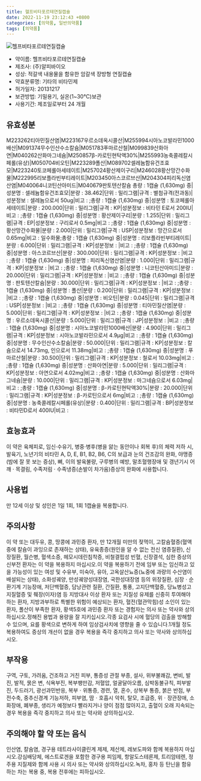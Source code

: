 ```yaml
---
title: 헬프비타포르테연질캡슐
date: 2022-11-19 23:12:43 +0800
categories: [의약품, 일반의약품]
tags: [의약품]
---
```

![헬프비타포르테연질캡슐](https://nedrug.mfds.go.kr/pbp/cmn/itemImageDownload/147426812405600093)

- 약이름: 헬프비타포르테연질캡슐
- 제조사: (주)알피바이오
- 성상: 적갈색 내용물을 함유한 암갈색 장방형 연질캡슐
- 약효분류명: 기타의 비타민제
- 허가일자: 20131217
- 보관방법: 기밀용기, 실온(1~30°C)보관
- 사용기간: 제조일로부터 24 개월
## 유효성분
M223262티아민질산염|M223167우르소데옥시콜산|M255994시아노코발라민1000배산|M091374무수인산수소칼슘|M051783푸마르산철|M099839산화아연|M040262산화마그네슘|M250857β-카로틴현탁액30%|M255993농축콜레칼시페롤(유상)|M050704비오틴|M223289폴산|M089702셀레늄함유건조효모|M223240토코페롤아세테이트|M257024황산제이구리|M246028황산망간수화물|M222995리보플라빈부티레이트|M203450아스코르브산|M204304피리독신염산염|M040064니코틴산아미드|M040679판토텐산칼슘
총량 : 1캡슐 (1,630mg) 중|성분명 : 셀레늄함유건조효모|분량 : 38.462|단위 : 밀리그램|규격 : 별첨규격(전과동)|성분정보 : 셀레늄으로서 50ug|비고 : ;총량 : 1캡슐 (1,630mg) 중|성분명 : 토코페롤아세테이트|분량 : 200.000|단위 : 밀리그램|규격 : KP|성분정보 : 비타민 E로서 200IU|비고 : ;총량 : 1캡슐 (1,630mg) 중|성분명 : 황산제이구리|분량 : 1.255|단위 : 밀리그램|규격 : EP|성분정보 : 구리로서 0.5mg|비고 : ;총량 : 1캡슐 (1,630mg) 중|성분명 : 황산망간수화물|분량 : 2.000|단위 : 밀리그램|규격 : USP|성분정보 : 망간으로서 0.65mg|비고 : 일수화물;총량 : 1캡슐 (1,630mg) 중|성분명 : 리보플라빈부티레이트|분량 : 6.000|단위 : 밀리그램|규격 : KP|성분정보 : |비고 : ;총량 : 1캡슐 (1,630mg) 중|성분명 : 아스코르브산|분량 : 300.000|단위 : 밀리그램|규격 : KP|성분정보 : |비고 : ;총량 : 1캡슐 (1,630mg) 중|성분명 : 피리독신염산염|분량 : 1.000|단위 : 밀리그램|규격 : KP|성분정보 : |비고 : ;총량 : 1캡슐 (1,630mg) 중|성분명 : 니코틴산아미드|분량 : 20.000|단위 : 밀리그램|규격 : KP|성분정보 : |비고 : ;총량 : 1캡슐 (1,630mg) 중|성분명 : 판토텐산칼슘|분량 : 30.000|단위 : 밀리그램|규격 : KP|성분정보 : |비고 : ;총량 : 1캡슐 (1,630mg) 중|성분명 : 폴산|분량 : 0.200|단위 : 밀리그램|규격 : KP|성분정보 : |비고 : ;총량 : 1캡슐 (1,630mg) 중|성분명 : 비오틴|분량 : 0.045|단위 : 밀리그램|규격 : USP|성분정보 : |비고 : ;총량 : 1캡슐 (1,630mg) 중|성분명 : 티아민질산염|분량 : 5.000|단위 : 밀리그램|규격 : KP|성분정보 : |비고 : ;총량 : 1캡슐 (1,630mg) 중|성분명 : 우르소데옥시콜산|분량 : 5.000|단위 : 밀리그램|규격 : JP|성분정보 : |비고 : ;총량 : 1캡슐 (1,630mg) 중|성분명 : 시아노코발라민1000배산|분량 : 4.900|단위 : 밀리그램|규격 : KP|성분정보 : 시아노코발라민으로서 4.9μg|비고 : ;총량 : 1캡슐 (1,630mg) 중|성분명 : 무수인산수소칼슘|분량 : 50.000|단위 : 밀리그램|규격 : KP|성분정보 : 칼슘으로서 14.73mg, 인으로서 11.38mg|비고 : ;총량 : 1캡슐 (1,630mg) 중|성분명 : 푸마르산철|분량 : 30.500|단위 : 밀리그램|규격 : KP|성분정보 : 철로서 10.03mg|비고 : ;총량 : 1캡슐 (1,630mg) 중|성분명 : 산화아연|분량 : 5.000|단위 : 밀리그램|규격 : KP|성분정보 : 아연으로서 4.02mg|비고 : ;총량 : 1캡슐 (1,630mg) 중|성분명 : 산화마그네슘|분량 : 10.000|단위 : 밀리그램|규격 : KP|성분정보 : 마그네슘으로서 6.03mg|비고 : ;총량 : 1캡슐 (1,630mg) 중|성분명 : β-카로틴현탁액30%|분량 : 20.000|단위 : 밀리그램|규격 : KP|성분정보 : β-카로틴으로서 6mg|비고 : ;총량 : 1캡슐 (1,630mg) 중|성분명 : 농축콜레칼시페롤(유상)|분량 : 0.400|단위 : 밀리그램|규격 : BP|성분정보 : 비타민D로서 400IU|비고 :
## 효능효과
이 약은 육체피로, 임신‧수유기, 병중‧병후(병을 앓는 동안이나 회복 후)의 체력 저하 시, 발육기, 노년기의 비타민 A, D, E, B1, B2, B6, C의 보급과 눈의 건조감의 완화, 야맹증(밤에 잘 못 보는 증상), 뼈, 이의 발육불량, 구루병의 예방, 말초혈행장애 및 갱년기시 어깨 · 목결림, 수족저림 · 수족냉증(손발이 차가움)증상의 완화에 사용합니다.
## 사용법
만 12세 이상 및 성인은 1일 1회, 1회 1캡슐을 복용합니다.
## 주의사항
이 약 또는 대두유, 콩, 땅콩에 과민증 환자, 만 12개월 미만의 젖먹이, 고칼슘혈증(혈액중에 칼슘이 과잉으로 존재하는 상태), 유육종증(원인을 알 수 없는 전신 염증질환), 신장질환, 월슨병, 혈색소증, 헤모시데린침착증, 비철결핍성 빈혈, 신장결석, 심한 증상의 신부전 환자는 이 약을 복용하지 마십시오.이 약을 복용하기 전에 임부 또는 임신하고 있을 가능성이 있는 여성 및 수유부, 미숙아, 유아, 고옥살산뇨증(뇨중에 과량의 수산염이 배설되는 상태), 소화성궤양, 만성궤양성대장염, 국한성대장염 등의 위장질환, 심장ㆍ순환기계 기능장애, 저단백혈증, 담낭관련 질환, 간질환, 통풍, 고지단백혈증, 당뇨병성고지질혈증 및 췌장(이자)염 등 지방대사 이상 환자 또는 지질성 유제를 신중히 투여해야 하는 환자, 지방과부하로 특별한 위험이 예상되는 환자, 혈전(혈관막힘)성 소인이 있는 환자, 폴산이 부족한 환자, 황색5호에 과민증 환자 또는 경험자는 의사 또는 약사와 상의하십시오.정해진 용법과 용량을 잘 지키십시오.각종 요검사 시에 혈당의 검출을 방해할 수 있으며, 요를 황색으로 변하게 하여 임상검사치에 영향을 줄 수 있습니다.1개월 정도 복용하여도 증상의 개선이 없을 경우 복용을 즉각 중지하고 의사 또는 약사와 상의하십시오.
## 부작용
구역, 구토, 가려움, 건조하고 거친 피부, 통증성 관절 부종, 설사, 위부불쾌감, 변비, 발진, 발적, 묽은 변, 식욕부진, 복부팽만감, 저혈압, 얼굴달아오름, 심박동불규칙, 피부발진, 두드러기, 광선과민반응, 복부ㆍ위통증, 경련, 열, 혼수, 상복부 통증, 붉은 반점, 부전수축, 중추신경계 기능저하, 피부염, 땀ㆍ호흡시 악취, 탈모, 조급증, 위ㆍ장관장애, 소화장애, 폐부종, 생리가 예정보다 빨라지거나 양이 점점 많아지고, 출혈이 오래 지속되는 경우 복용을 즉각 중지하고 의사 또는 약사와 상의하십시오.
## 주의해야 할 약 또는 음식
인산염, 칼슘염, 경구용 테트라사이클린계 제제, 제산제, 레보도파와 함께 복용하지 마십시오.강심배당체, 에스트로겐을 포함한 경구용 피임제, 항알도스테론제, 트리암테렌, 정주용 지질제와 함께 사용 시 의사 또는 약사와 상의하십시오.녹차, 홍차 등 탄닌을 함유하는 차는 복용 중, 복용 전후에는 피하십시오.
